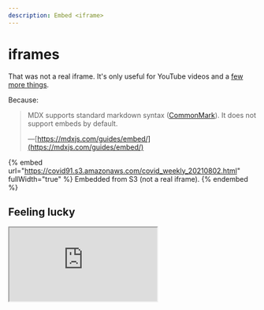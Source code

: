 ```yaml
---
description: Embed <iframe>
---
```


# iframes

That was not a real iframe.  It's only useful for YouTube videos and a [few more things](https://docs.gitbook.com/content-editor/blocks/embed-a-url).

Because:

> MDX supports standard markdown syntax ([CommonMark](https://spec.commonmark.org/current/)). It does not support embeds by default.
>
> —[https://mdxjs.com/guides/embed/](https://mdxjs.com/guides/embed/)

{% embed url="https://covid91.s3.amazonaws.com/covid_weekly_20210802.html" fullWidth="true" %}
Embedded from S3 (not a real iframe).
{% endembed %}


## Feeling lucky

<iframe src="https://covid91.s3.amazonaws.com/covid_weekly_20210802.html">
<figure><iframe src="https://covid91.s3.amazonaws.com/covid_weekly_20210802.html"></figure>
